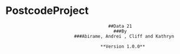 #                                        PostcodeProject

                                           ##Data 21
                                             ###By
                              ###Abirame, Andrei , Cliff and Kathryn 

                                        **Version 1.0.0**

